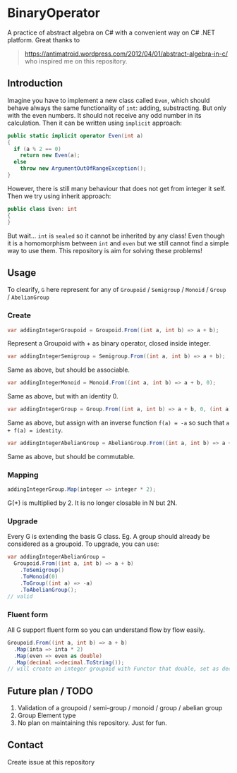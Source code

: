 # BinaryOperator
A practice of abstract algebra on C# with a convenient way on C# .NET platform.
Great thanks to 
> https://antimatroid.wordpress.com/2012/04/01/abstract-algebra-in-c/
who inspired me on this repository.

## Introduction
Imagine you have to implement a new class called `Even`, which should behave always the same functionality of `int`: adding, substracting. But only with the even numbers. It should not receive any odd number in its calculation. Then it can be written using `implicit` approach:
```c#
public static implicit operator Even(int a)
{
  if (a % 2 == 0)
    return new Even(a);
  else
    throw new ArgumentOutOfRangeException();
}
```
However, there is still many behaviour that does not get from integer it self. Then we try using inherit approach:
```c#
public class Even: int
{  
}
```
But wait... `int` is `sealed` so it cannot be inherited by any class! Even though it is a homomorphism between `int` and `even` but we still cannot find a simple way to use them.
This repository is aim for solving these problems!

## Usage
To clearify, `G` here represent for any of `Groupoid` / `Semigroup` / `Monoid` / `Group` / `AbelianGroup`
### Create
```c#
var addingIntegerGroupoid = Groupoid.From((int a, int b) => a + b);
```
Represent a Groupoid with + as binary operator, closed inside integer.
```c#
var addingIntegerSemigroup = Semigroup.From((int a, int b) => a + b);
```
Same as above, but should be associable.
```c#
var addingIntegerMonoid = Monoid.From((int a, int b) => a + b, 0);
```
Same as above, but with an identity 0.
```c#
var addingIntegerGroup = Group.From((int a, int b) => a + b, 0, (int a) => -a);
```
Same as above, but assign with an inverse function `f(a) = -a` so such that `a + f(a) = identity`.
```c#
var addingIntegerAbelianGroup = AbelianGroup.From((int a, int b) => a + b, 0, (int a) => -a);
```
Same as above, but should be commutable.
### Mapping
```c#
addingIntegerGroup.Map(integer => integer * 2);
```
G(+) is multiplied by 2. It is no longer closable in N but 2N.
### Upgrade
Every G is extending the basis G class. Eg. A group should already be considered as a groupoid.
To upgrade, you can use:
```c#
var addingIntegerAbelianGroup = 
  Groupoid.From((int a, int b) => a + b)
    .ToSemigroup()
    .ToMonoid(0)
    .ToGroup((int a) => -a)
    .ToAbelianGroup();
// valid
```
### Fluent form
All G support fluent form so you can understand flow by flow easily.
```c#
Groupoid.From((int a, int b) => a + b)
  .Map(inta => inta * 2)
  .Map(even => even as double)
  .Map(decimal =>decimal.ToString());
// will create an integer groupoid with Functor that double, set as decimal number and set as string.
```

## Future plan / TODO
1. Validation of a groupoid / semi-group / monoid / group / abelian group
2. Group Element type
3. No plan on maintaining this repository. Just for fun.
## Contact
Create issue at this repository
